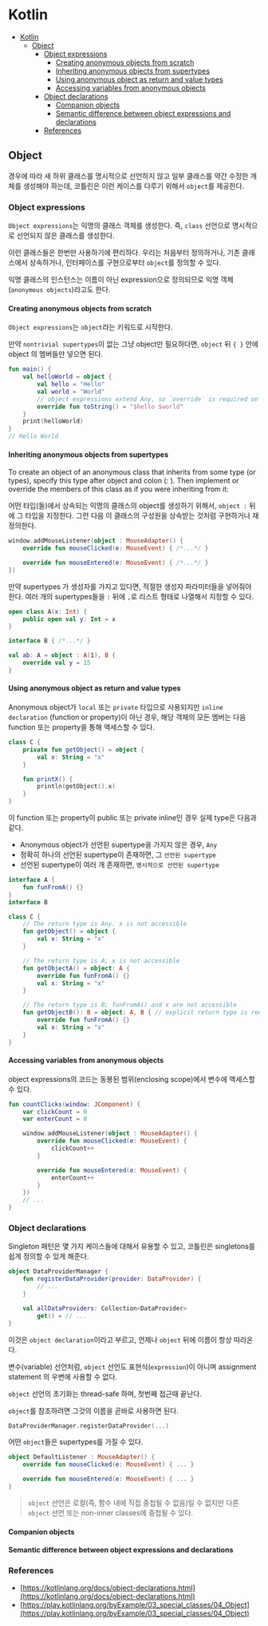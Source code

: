 # Kotlin

- [Kotlin](#kotlin)
  - [Object](#object)
    - [Object expressions](#object-expressions)
      - [Creating anonymous objects from scratch](#creating-anonymous-objects-from-scratch)
      - [Inheriting anonymous objects from supertypes](#inheriting-anonymous-objects-from-supertypes)
      - [Using anonymous object as return and value types](#using-anonymous-object-as-return-and-value-types)
      - [Accessing variables from anonymous objects](#accessing-variables-from-anonymous-objects)
    - [Object declarations](#object-declarations)
      - [Companion objects](#companion-objects)
      - [Semantic difference between object expressions and declarations](#semantic-difference-between-object-expressions-and-declarations)
    - [References](#references)

## Object

경우에 따라 새 하위 클래스를 명시적으로 선언하지 않고 일부 클래스를 약간 수정한 개체를 생성해야 하는데, 코틀린은 이런 케이스를 다루기 위해서 `object`를 제공한다.

### Object expressions

`Object expressions`는 익명의 클래스 객체를 생성한다. 즉, `class` 선언으로 명시적으로 선언되지 않은 클래스를 생성한다.

이런 클래스들은 한번만 사용하기에 편리하다. 우리는 처음부터 정의하거나, 기존 클래스에서 상속하거나, 인터페이스를 구현으로부터 `object`를 정의할 수 있다.

익명 클래스의 인스턴스는 이름이 아닌 expression으로 정의되므로 익명 객체(`anonymous objects`)라고도 한다.

#### Creating anonymous objects from scratch

`Object expressions`는 `object`라는 키워드로 시작한다.

만약 `nontrivial supertypes`이 없는 그냥 object만 필요하다면, `object` 뒤 `{ }` 안에 object 의 멤버들만 넣으면 된다.

```kt
fun main() {
    val helloWorld = object {
        val hello = "Hello"
        val world = "World"
        // object expressions extend Any, so `override` is required on `toString()`
        override fun toString() = "$hello $world"
    }
    print(helloWorld)
}
// Hello World
```

#### Inheriting anonymous objects from supertypes

To create an object of an anonymous class that inherits from some type (or types), specify this type after object and colon (: ). Then implement or override the members of this class as if you were inheriting from it:

어떤 타입(들)에서 상속되는 익명의 클래스의 object를 생성하기 위해서, `object :` 뒤에 그 타입을 지정한다. 그런 다음 이 클래스의 구성원을 상속받는 것처럼 구현하거나 재정의한다.

```kt
window.addMouseListener(object : MouseAdapter() {
    override fun mouseClicked(e: MouseEvent) { /*...*/ }

    override fun mouseEntered(e: MouseEvent) { /*...*/ }
})
```

만약 supertypes 가 생성자를 가지고 있다면, 적절한 생성자 파라미터들을 넣어줘야 한다. 여러 개의 supertypes들을 `:` 뒤에 `,`로 리스트 형태로 나열해서 지정할 수 있다.

```kt
open class A(x: Int) {
    public open val y: Int = x
}

interface B { /*...*/ }

val ab: A = object : A(1), B {
    override val y = 15
}
```

#### Using anonymous object as return and value types

Anonymous object가 `local` 또는 `private` 타입으로 사용되지만 `inline declaration` (function or property)이 아닌 경우, 해당 객체의 모든 멤버는 다음 function 또는 property을 통해 액세스할 수 있다.

```kt
class C {
    private fun getObject() = object {
        val x: String = "x"
    }

    fun printX() {
        println(getObject().x)
    }
}
```

이 function 또는 property이 public 또는 private inline인 경우 실제 type은 다음과 같다.

- Anonymous object가 선언된 supertype을 가지지 않은 경우, `Any`
- 정확히 하나의 선언된 supertype이 존재하면, 그 `선언된 supertype`
- 선언된 supertype이 여러 개 존재하면, `명시적으로 선언된 supertype`

```kt
interface A {
    fun funFromA() {}
}
interface B

class C {
    // The return type is Any. x is not accessible
    fun getObject() = object {
        val x: String = "x"
    }

    // The return type is A; x is not accessible
    fun getObjectA() = object: A {
        override fun funFromA() {}
        val x: String = "x"
    }

    // The return type is B; funFromA() and x are not accessible
    fun getObjectB(): B = object: A, B { // explicit return type is required
        override fun funFromA() {}
        val x: String = "x"
    }
}
```

#### Accessing variables from anonymous objects

object expressions의 코드는 동봉된 범위(enclosing scope)에서 변수에 액세스할 수 있다.

```kt
fun countClicks(window: JComponent) {
    var clickCount = 0
    var enterCount = 0

    window.addMouseListener(object : MouseAdapter() {
        override fun mouseClicked(e: MouseEvent) {
            clickCount++
        }

        override fun mouseEntered(e: MouseEvent) {
            enterCount++
        }
    })
    // ...
}
```

### Object declarations

Singleton 패턴은 몇 가지 케이스들에 대해서 유용할 수 있고, 코틀린은 singletons를 쉽게 정의할 수 있게 해준다.

```kt
object DataProviderManager {
    fun registerDataProvider(provider: DataProvider) {
        // ...
    }

    val allDataProviders: Collection<DataProvider>
        get() = // ...
}
```

이것은 `object declaration`이라고 부르고, 언제나 `object` 뒤에 이름이 항상 따라온다.

변수(variable) 선언처럼, `object` 선언도 표현식(`expression`)이 아니며 assignment statement 의 우변에 사용할 수 없다.

`object` 선언의 초기화는 thread-safe 하며, 첫번째 접근때 끝난다.

`object`를 참조하려면 그것의 이름을 곧바로 사용하면 된다.

```kt
DataProviderManager.registerDataProvider(...)
```

어떤 `object`들은 supertypes를 가질 수 있다.

```kt
object DefaultListener : MouseAdapter() {
    override fun mouseClicked(e: MouseEvent) { ... }

    override fun mouseEntered(e: MouseEvent) { ... }
}
```

> `object` 선언은 로컬(즉, 함수 내에 직접 중첩될 수 없음)일 수 없지만 다른 `object` 선언 또는 non-inner classes에 중첩될 수 있다.

#### Companion objects

#### Semantic difference between object expressions and declarations

### References

- [https://kotlinlang.org/docs/object-declarations.html](https://kotlinlang.org/docs/object-declarations.html)
- [https://play.kotlinlang.org/byExample/03_special_classes/04_Object](https://play.kotlinlang.org/byExample/03_special_classes/04_Object)
